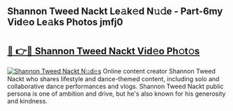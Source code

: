## Shannon Tweed Nackt Le𝚊k𝚎d N𝚞𝚍e - Part-6my Vid𝚎o Le𝚊ks Photos jmfj0

# <h2><a href="http://fb9z3c.evod.top/?m=Shannon+Tweed+Nackt">🔗 👉🔴 Shannon Tweed Nackt Vid𝚎o Ph𝚘t𝚘s</a></h2>

[![Shannon Tweed Nackt N𝚞d𝚎s](https://i.imgur.com/8V9OHl7.gif)](http://fb9z3c.evod.top/?m=Shannon+Tweed+Nackt)
Online content creator Shannon Tweed Nackt who shares lifestyle and dance-themed content, including solo and collaborative dance performances and vlogs. Shannon Tweed Nackt public persona is one of ambition and drive, but he's also known for his generosity and kindness. 
